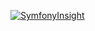 [![SymfonyInsight](https://insight.symfony.com/projects/a0327649-afab-4d12-8ae5-a0c9e660d381/big.svg)](https://insight.symfony.com/projects/a0327649-afab-4d12-8ae5-a0c9e660d381)
